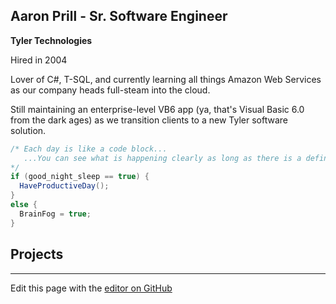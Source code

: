 ## Aaron Prill - Sr. Software Engineer
**Tyler Technologies**

Hired in 2004

Lover of C#, T-SQL, and currently learning all things Amazon Web Services as our company heads full-steam into the cloud. 

Still maintaining an enterprise-level VB6 app (ya, that's Visual Basic 6.0 from the dark ages) as we transition clients to a new Tyler software solution.

```csharp
/* Each day is like a code block...
   ...You can see what is happening clearly as long as there is a definite beginning an end.
*/
if (good_night_sleep == true) {
  HaveProductiveDay();
}
else {
  BrainFog = true;
}

```

## Projects ##


---
Edit this page with the [editor on GitHub](https://github.com/prillcode/prillcode.github.io/edit/main/README.md)

